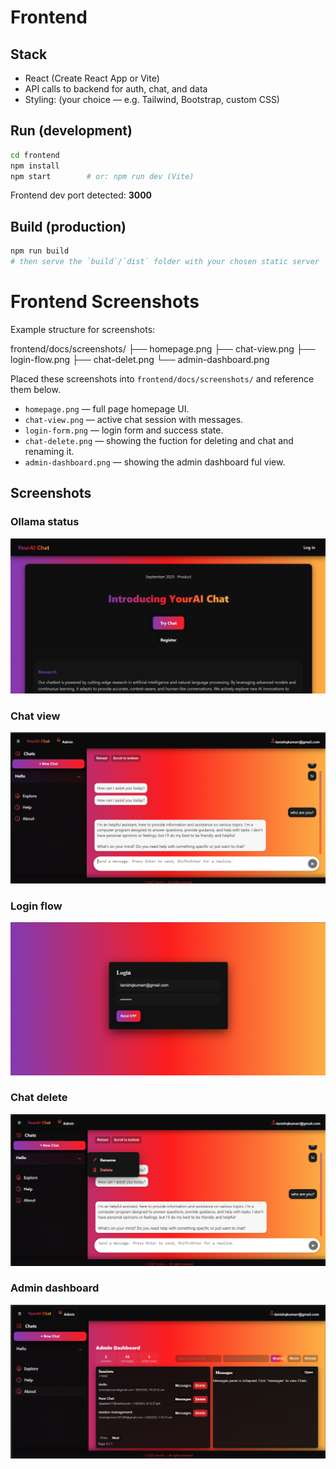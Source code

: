 # Frontend

## Stack
- React (Create React App or Vite)
- API calls to backend for auth, chat, and data
- Styling: (your choice — e.g. Tailwind, Bootstrap, custom CSS)

## Run (development)
```bash
cd frontend
npm install
npm start        # or: npm run dev (Vite)
```
Frontend dev port detected: **3000**

## Build (production)
```bash
npm run build
# then serve the `build`/`dist` folder with your chosen static server
```


# Frontend Screenshots

Example structure for screenshots:

frontend/docs/screenshots/
├── homepage.png
├── chat-view.png
├── login-flow.png
├── chat-delet.png
└── admin-dashboard.png



Placed these screenshots into `frontend/docs/screenshots/` and reference them below.

- `homepage.png` — full page homepage UI.
- `chat-view.png` — active chat session with messages.
- `login-form.png` — login form and success state. 
- `chat-delete.png` — showing the fuction for deleting and chat and renaming it.
- `admin-dashboard.png` — showing the admin dashboard ful view.


## Screenshots
### Ollama status
![Ollama status](docs/screenshots/homepage.png)
### Chat view
![Chat view](docs/screenshots/chat-view.png)
### Login flow
![Login flow](docs/screenshots/login-form.png)
### Chat delete
![Chat delete](docs/screenshots/chat-delete.png)
### Admin dashboard
![Admin dashboard](docs/screenshots/admin-dashboard.png)

``````````````````
